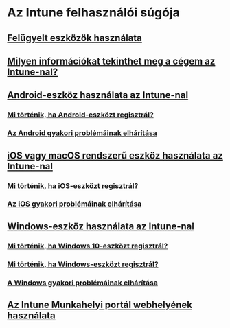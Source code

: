# Az Intune felhasználói súgója
## [Felügyelt eszközök használata](use-managed-devices-to-get-work-done.md)
## [Milyen információkat tekinthet meg a cégem az Intune-nal? ](what-info-can-your-company-see-when-you-enroll-your-device-in-intune.md)
## [Android-eszköz használata az Intune-nal](using-your-android-device-with-intune.md)
### [Mi történik, ha Android-eszközt regisztrál?](what-happens-if-you-install-the-company-portal-app-and-enroll-your-device-in-intune-android.md)
### [Az Android gyakori problémáinak elhárítása](troubleshoot-your-device-android.md)
## [iOS vagy macOS rendszerű eszköz használata az Intune-nal](using-your-iOS-or-macOS-device-with-intune.md)
### [Mi történik, ha iOS-eszközt regisztrál?](what-happens-if-you-install-the-company-portal-app-and-enroll-your-device-in-intune-ios.md)
### [Az iOS gyakori problémáinak elhárítása](troubleshoot-your-device-iOS.md)
## [Windows-eszköz használata az Intune-nal](using-your-windows-device-with-intune.md)
### [Mi történik, ha Windows 10-eszközt regisztrál?](what-happens-if-you-install-the-company-portal-app-and-enroll-your-device-in-intune-windows10.md)
### [Mi történik, ha Windows-eszközt regisztrál?](what-happens-if-you-install-the-company-portal-app-and-enroll-your-device-in-intune-windows.md)
### [A Windows gyakori problémáinak elhárítása](troubleshoot-your-device-windows.md)
## [Az Intune Munkahelyi portál webhelyének használata](using-the-intune-company-portal-website.md)


<!--HONumber=Feb17_HO3-->


